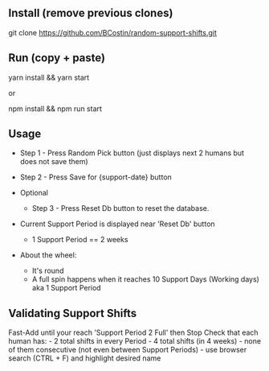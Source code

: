 ## Install (remove previous clones)
git clone https://github.com/BCostin/random-support-shifts.git

## Run (copy + paste)
yarn install && yarn start 

or 

npm install && npm run start

## Usage
* Step 1 - Press Random Pick button (just displays next 2 humans but does not save them)
* Step 2 - Press Save for {support-date} button 

* Optional
    * Step 3 - Press Reset Db button to reset the database.

* Current Support Period is displayed near 'Reset Db' button
    * 1 Support Period == 2 weeks

* About the wheel:
    * It's round
    * A full spin happens when it reaches 10 Support Days (Working days) aka 1 Support Period

## Validating Support Shifts
Fast-Add until your reach 'Support Period 2 Full' then Stop
Check that each human has:
    - 2 total shifts in every Period
    - 4 total shifts (in 4 weeks)
    - none of them consecutive (not even between Support Periods)
    - use browser search (CTRL + F) and highlight desired name
